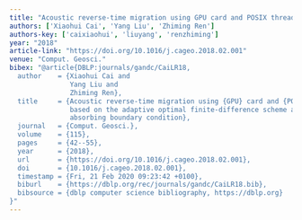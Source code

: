 ```yaml
---
title: "Acoustic reverse-time migration using GPU card and POSIX thread based on the adaptive optimal finite-difference scheme and the hybrid absorbing boundary condition"
authors: ['Xiaohui Cai', 'Yang Liu', 'Zhiming Ren']
authors-key: ['caixiaohui', 'liuyang', 'renzhiming']
year: "2018"
article-link: "https://doi.org/10.1016/j.cageo.2018.02.001"
venue: "Comput. Geosci."
bibex: "@article{DBLP:journals/gandc/CaiLR18,
  author    = {Xiaohui Cai and
               Yang Liu and
               Zhiming Ren},
  title     = {Acoustic reverse-time migration using {GPU} card and {POSIX} thread
               based on the adaptive optimal finite-difference scheme and the hybrid
               absorbing boundary condition},
  journal   = {Comput. Geosci.},
  volume    = {115},
  pages     = {42--55},
  year      = {2018},
  url       = {https://doi.org/10.1016/j.cageo.2018.02.001},
  doi       = {10.1016/j.cageo.2018.02.001},
  timestamp = {Fri, 21 Feb 2020 09:23:42 +0100},
  biburl    = {https://dblp.org/rec/journals/gandc/CaiLR18.bib},
  bibsource = {dblp computer science bibliography, https://dblp.org}
}"
---
```

